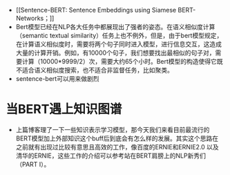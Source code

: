 - [[Sentence-BERT: Sentence Embeddings using Siamese BERT-Networks；]]
- Bert模型已经在NLP各大任务中都展现出了强者的姿态。在语义相似度计算（semantic textual similarity）任务上也不例外，但是，由于bert模型规定，在计算语义相似度时，需要将两个句子同时进入模型，进行信息交互，这造成大量的计算开销。例如，有10000个句子，我们想要找出最相似的句子对，需要计算（10000*9999/2）次，需要大约65个小时。Bert模型的构造使得它既不适合语义相似度搜索，也不适合非监督任务，比如聚类。
- sentence-bert可以用来做剧烈
# 当BERT遇上知识图谱
- 上篇博客理了一下一些知识表示学习模型，那今天我们来看目前最流行的BERT模型加上外部知识这个buff后到底会有怎么样的发展。其实这个思路在之前就有出现过比较有意思且高效的工作，像百度的ERNIE和ERNIE2.0 以及清华的ERNIE，这些工作的介绍可以参考站在BERT肩膀上的NLP新秀们（PART I）。